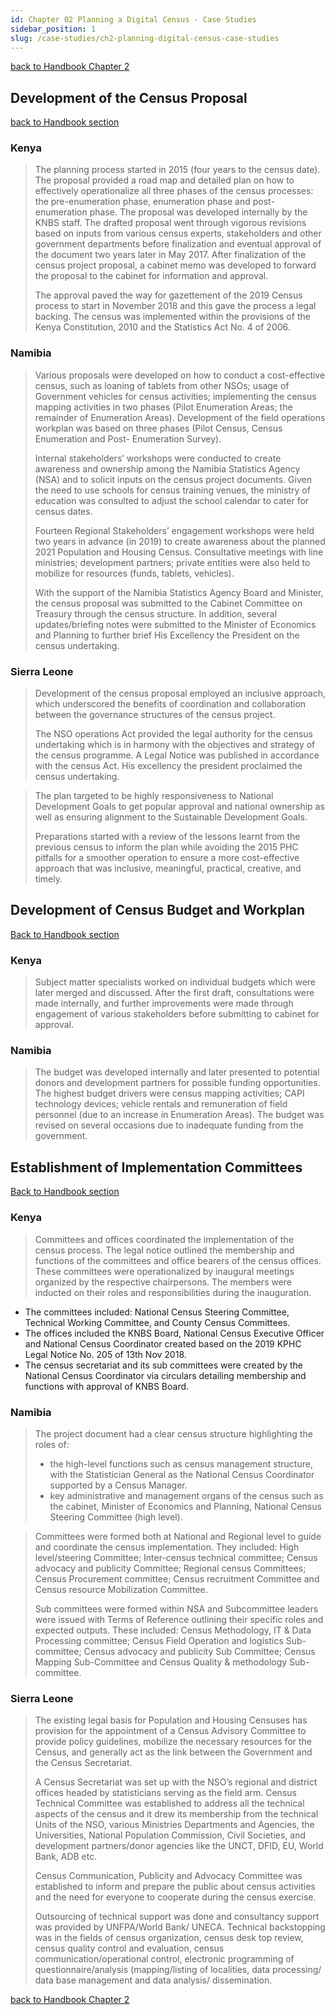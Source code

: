 ```yaml
---
id: Chapter 02 Planning a Digital Census - Case Studies
sidebar_position: 1
slug: /case-studies/ch2-planning-digital-census-case-studies
---
```


[back to Handbook Chapter 2](/docs/category/chapter-02-planning-a-digital-census)

## Development of the Census Proposal
[back to Handbook section](/docs/experiences-lessons-2020/chapter-02/2.1-development-of-the-census-proposal)
### Kenya
>The planning process started in 2015 (four years to the census date). The proposal provided a road map and detailed plan on how to effectively operationalize all three phases of the census processes: the pre-enumeration phase, enumeration phase and post-enumeration phase. The proposal was developed internally by the KNBS staff. The drafted proposal went through vigorous revisions based on inputs from various census experts, stakeholders and other government departments before finalization and eventual approval of the document two years later in May 2017. After finalization of the census project proposal, a cabinet memo was developed to forward the proposal to the cabinet for information and approval.
>
>The approval paved the way for gazettement of the 2019 Census process to start in November 2018 and this gave the process a legal backing. The census was implemented within the provisions of the Kenya Constitution, 2010 and the Statistics Act No. 4 of 2006.

### Namibia
>Various proposals were developed on how to conduct a cost-effective census, such as loaning of tablets from other NSOs; usage of Government vehicles for census activities; implementing the census mapping activities in two phases (Pilot Enumeration Areas; the remainder of Enumeration Areas). Development of the field operations workplan was based on three phases (Pilot Census, Census Enumeration and Post- Enumeration Survey).
>
>Internal stakeholders’ workshops were conducted to create awareness and ownership among the Namibia Statistics Agency (NSA) and to solicit inputs on the census project documents. Given the need to use schools for census training venues, the ministry of education was consulted to adjust the school calendar to cater for census dates.
>
>Fourteen Regional Stakeholders’ engagement workshops were held two years in advance (in 2019) to create awareness about the planned 2021 Population and Housing Census. Consultative meetings with line ministries; development partners; private entities were also held to mobilize for resources (funds, tablets, vehicles). 
>
>With the support of the Namibia Statistics Agency Board and Minister, the census proposal was submitted to the Cabinet Committee on Treasury through the census structure. In addition, several updates/briefing notes were submitted to the Minister of Economics and Planning to further brief His Excellency the President on the census undertaking.

### Sierra Leone
>Development of the census proposal employed an inclusive approach, which underscored the benefits of coordination and collaboration between the governance structures of the census project. 
>
>The NSO operations Act provided the legal authority for the census undertaking which is in harmony with the objectives and strategy of the census programme. A Legal Notice was published in accordance with the census Act. His excellency the president proclaimed the census undertaking. 

>The plan targeted to be highly responsiveness to National Development Goals to get popular approval and national ownership as well as ensuring alignment to the Sustainable Development Goals.
>
>Preparations started with a review of the lessons learnt from the previous census to inform the plan while avoiding the 2015 PHC pitfalls for a smoother operation to ensure a more cost-effective approach that was inclusive, meaningful, practical, creative, and timely.

## Development of Census Budget and Workplan
[Back to Handbook section](/docs/experiences-lessons-2020/chapter-02/2.2-development-of-census-budget-and-workplan)

### Kenya
> 
>Subject matter specialists worked on individual budgets which were later merged and discussed. After the first draft, consultations were made internally, and further improvements were made through engagement of various stakeholders before submitting to cabinet for approval. 
>
### Namibia

>The budget was developed internally and later presented to potential donors and development partners for possible funding opportunities. The highest budget drivers were census mapping activities; CAPI technology devices; vehicle rentals and remuneration of field personnel (due to an increase in Enumeration Areas). The budget was revised on several occasions due to inadequate funding from the government. 

## Establishment of Implementation Committees
[Back to Handbook section](/docs/experiences-lessons-2020/chapter-02/2.3-establishment-of-implementation-committees)

### Kenya
>Committees and offices coordinated the implementation of the census process. The legal notice outlined the membership and functions of the committees and office bearers of the census offices. These committees were operationalized by inaugural meetings organized by the respective chairpersons. The members were inducted on their roles and responsibilities during the inauguration.
- The committees included: National Census Steering Committee, Technical Working Committee, and County Census Committees.
- The offices included the KNBS Board, National Census Executive Officer and National Census Coordinator created based on the 2019 KPHC Legal Notice No. 205 of 13th Nov 2018. 
- The census secretariat and its sub committees were created by the National Census Coordinator via circulars detailing membership and functions with approval of KNBS Board.

### Namibia
>The project document had a clear census structure highlighting the roles of:
>- the high-level functions such as census management structure, with the Statistician General as the National Census Coordinator supported by a Census Manager. 
>- key administrative and management organs of the census such as the cabinet, Minister of Economics and Planning, National Census Steering Committee (high level). 

>Committees were formed both at National and Regional level to guide and coordinate the census implementation. They included: High level/steering Committee; Inter-census technical committee; Census advocacy and publicity Committee; Regional census Committees; Census Procurement committee; Census recruitment Committee and Census resource Mobilization Committee. 
>
>Sub committees were formed within NSA and Subcommittee leaders were issued with Terms of Reference outlining their specific roles and expected outputs. These included: Census Methodology, IT & Data Processing committee; Census Field Operation and logistics Sub-committee; Census advocacy and publicity Sub Committee; Census Mapping Sub-Committee and Census Quality & methodology Sub-committee.

### Sierra Leone
>The existing legal basis for Population and Housing Censuses has provision for the appointment of a Census Advisory Committee to provide policy guidelines, mobilize the necessary resources for the Census, and generally act as the link between the Government and the Census Secretariat. 
>
>A Census Secretariat was set up with the NSO’s regional and district offices headed by statisticians serving as the field arm.  Census Technical Committee was established to address all the technical aspects of the census and it drew its membership from the technical Units of the NSO, various Ministries Departments and Agencies, the Universities, National Population Commission, Civil Societies, and development partners/donor agencies like the UNCT, DFID, EU, World Bank, ADB etc. 
>
>Census Communication, Publicity and Advocacy Committee was established to inform and prepare the public about census activities and the need for everyone to cooperate during the census exercise. 
>
>Outsourcing of technical support was done and consultancy support was provided by UNFPA/World Bank/ UNECA. Technical backstopping was in the fields of census organization, census desk top review, census quality control and evaluation, census communication/operational control, electronic programming of questionnaire/analysis (mapping/listing of localities, data processing/ data base management and data analysis/ dissemination.

[back to Handbook Chapter 2](/docs/category/chapter-02-planning-a-digital-census)

